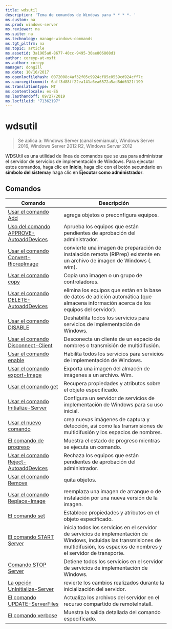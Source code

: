 ```yaml
---
title: wdsutil
description: 'Tema de comandos de Windows para * * * *- '
ms.custom: na
ms.prod: windows-server
ms.reviewer: na
ms.suite: na
ms.technology: manage-windows-commands
ms.tgt_pltfrm: na
ms.topic: article
ms.assetid: 3a1965a0-8677-40cc-9495-30ae806808d1
author: coreyp-at-msft
ms.author: coreyp
manager: dongill
ms.date: 10/16/2017
ms.openlocfilehash: 0072008c4af32f05c9924cf85c0559cd924cff7c
ms.sourcegitcommit: 6aff3d88ff22ea141a6ea6572a5ad8dd6321f199
ms.translationtype: MT
ms.contentlocale: es-ES
ms.lasthandoff: 09/27/2019
ms.locfileid: "71362197"
---
```

# <a name="wdsutil"></a>wdsutil

>Se aplica a: Windows Server (canal semianual), Windows Server 2016, Windows Server 2012 R2, Windows Server 2012

WDSUtil es una utilidad de línea de comandos que se usa para administrar el servidor de servicios de implementación de Windows. Para ejecutar estos comandos, haga clic en **Inicio**, haga clic con el botón secundario en **símbolo del sistema**y haga clic en **Ejecutar como administrador**.  
## <a name="commands"></a>Comandos  
|Comando|Descripción|  
|------|--------|  
|[Usar el comando Add](using-the-add-command.md)|agrega objetos o preconfigura equipos.|  
|[Uso del comando APPROVE-AutoaddDevices](using-the-approve-autoadddevices-command.md)|Aprueba los equipos que están pendientes de aprobación del administrador.|  
|[Usar el comando Convert-RiprepImage](using-the-convert-riprepimage-command.md)|convierte una imagen de preparación de instalación remota (RIPrep) existente en un archivo de imagen de Windows (. wim).|  
|[Usar el comando copy](using-the-copy-command.md)|Copia una imagen o un grupo de controladores.|  
|[Usar el comando DELETE-AutoaddDevices](using-the-delete-autoadddevices-command.md)|elimina los equipos que están en la base de datos de adición automática (que almacena información acerca de los equipos del servidor).|  
|[Usar el comando DISABLE](using-the-disable-command.md)|Deshabilita todos los servicios para servicios de implementación de Windows.|  
|[Usar el comando Disconnect-Client](using-the-disconnect-client-command.md)|Desconecta un cliente de un espacio de nombres o transmisión de multidifusión.|  
|[Usar el comando enable](using-the-enable-command.md)|Habilita todos los servicios para servicios de implementación de Windows.|  
|[Usar el comando export-Image](using-the-export-image-command.md)|Exporta una imagen del almacén de imágenes a un archivo. Wim.|  
|[Usar el comando get](using-the-get-command.md)|Recupera propiedades y atributos sobre el objeto especificado.|  
|[Usar el comando Initialize-Server](using-the-initialize-server-command.md)|Configura un servidor de servicios de implementación de Windows para su uso inicial.|  
|[Usar el nuevo comando](using-the-new-command.md)|crea nuevas imágenes de captura y detección, así como las transmisiones de multidifusión y los espacios de nombres.|  
|[El comando de progreso](the-progress-command.md)|Muestra el estado de progreso mientras se ejecuta un comando.|  
|[Usar el comando Reject-AutoaddDevices](using-the-reject-autoadddevices-command.md)|Rechaza los equipos que están pendientes de aprobación del administrador.|  
|[Usar el comando Remove](using-the-remove-command.md)|quita objetos.|  
|[Usar el comando Replace-Image](using-the-replace-image-command.md)|reemplaza una imagen de arranque o de instalación por una nueva versión de la imagen.|  
|[El comando set](the-set-command.md)|Establece propiedades y atributos en el objeto especificado.|  
|[El comando START Server](the-start-server-command.md)|inicia todos los servicios en el servidor de servicios de implementación de Windows, incluidas las transmisiones de multidifusión, los espacios de nombres y el servidor de transporte.|  
|[Comando STOP Server](the-stop-server-command.md)|Detiene todos los servicios en el servidor de servicios de implementación de Windows.|  
|[La opción UnInitialize-Server](the-uninitialize-server-option.md)|revierte los cambios realizados durante la inicialización del servidor.|  
|[El comando UPDATE-ServerFiles](the-update-serverfiles-command.md)|Actualiza los archivos del servidor en el recurso compartido de remoteInstall.|  
|[El comando verbose](the-verbose-command.md)|Muestra la salida detallada del comando especificado.|  
